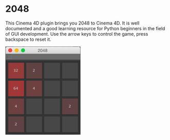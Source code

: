 # 2048

This Cinema 4D plugin brings you 2048 to Cinema 4D. It is well documented
and a good learning resource for Python beginners in the field of GUI
development. Use the arrow keys to control the game, press backspace to
reset it.

![](preview.png)
